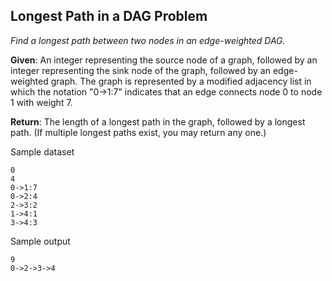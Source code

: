 ## Longest Path in a DAG Problem

*Find a longest path between two nodes in an edge-weighted DAG.*

**Given**: An integer representing the source node of a graph, followed by an integer representing the sink node of the graph, followed by an edge-weighted graph. The graph is represented by a modified adjacency list in which the notation "0->1:7" indicates that an edge connects node 0 to node 1 with weight 7.

**Return**: The length of a longest path in the graph, followed by a longest path. (If multiple longest paths exist, you may return any one.)

Sample dataset
```
0
4
0->1:7
0->2:4
2->3:2
1->4:1
3->4:3
```

Sample output
```
9
0->2->3->4
```